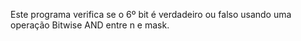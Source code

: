 Este programa verifica se o 6º bit é verdadeiro ou falso usando uma operação Bitwise AND entre n e mask.